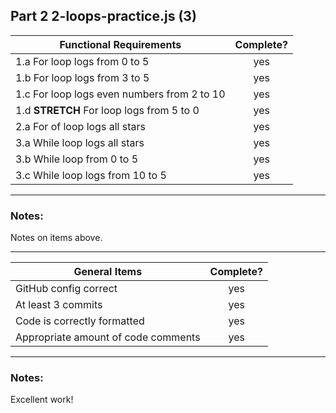 ## Part 2 2-loops-practice.js (3)

| Functional Requirements                     | Complete? |
| ------------------------------------------- | :-------: |
| 1.a For loop logs from 0 to 5               |    yes    |
| 1.b For loop logs from 3 to 5               |    yes    |
| 1.c For loop logs even numbers from 2 to 10 |    yes    |
| 1.d **STRETCH** For loop logs from 5 to 0   |    yes    |
| 2.a For of loop logs all stars              |    yes    |
| 3.a While loop logs all stars               |    yes    |
| 3.b While loop from 0 to 5                  |    yes    |
| 3.c While loop logs from 10 to 5            |    yes    |

---

### Notes:

Notes on items above.

---

| General Items                       | Complete? |
| ----------------------------------- | :-------: |
| GitHub config correct               |    yes    |
| At least 3 commits                  |    yes    |
| Code is correctly formatted         |    yes    |
| Appropriate amount of code comments |    yes    |

---

### Notes:

Excellent work!
